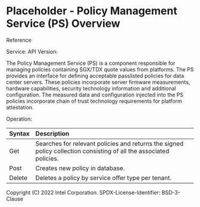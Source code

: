 # Placeholder - Policy Management Service (PS) Overview

Reference

Service:
API Version:


The Policy Management Service (PS) is a component responsible for managing policies containing SGX/TDX quote values
from platforms. The PS provides an interface for defining acceptable passlisted policies for data center servers.
These policies incorporate server firmware measurements, hardware capabilities, security technology information
and additional configuration. The measured data and configuration injected into the PS policies incorporate chain
of trust technology requirements for platform attestation.

Operation:

| Syntax       | Description                                                                                                       |
| :----------- | :-----------                                                                                                      |
| Get          | Searches for relevant policies and returns the signed policy collection consisting of all the associated policies.|
| Post         | Creates new policy in database.                                                                                   |
| Delete       | Deletes a policy by service offer type per tenant.                                                                |

Copyright (C) 2022 Intel Corporation. SPDX-License-Identifier: BSD-3-Clause

